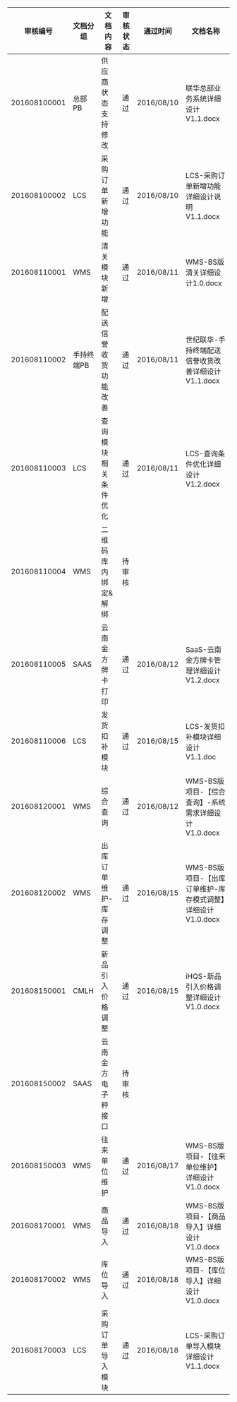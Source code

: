 |审核编号     |文档分组   |文档内容                 |审核状态 |通过时间    |文档名称                                                     |
|:-----------:|-----------|-------------------------|---------|:---------:|--------------------------------------------------------------|
|201608100001 |总部PB     |供应商状态支持修改       |通过     |2016/08/10 |联华总部业务系统详细设计V1.1.docx                             |
|201608100002 |LCS        |采购订单新增功能         |通过     |2016/08/10 |LCS-采购订单新增功能详细设计说明V1.1.docx                     |
|201608110001 |WMS        |清关模块新增             |通过     |2016/08/11 |WMS-BS版清关详细设计1.0.docx                                  |
|201608110002 |手持终端PB |配送信誉收货功能改善     |通过     |2016/08/11 |世纪联华-手持终端配送信誉收货改善详细设计V1.1.docx            |
|201608110003 |LCS        |查询模块相关条件优化     |通过     |2016/08/11 |LCS-查询条件优化详细设计V1.2.docx                             |
|201608110004 |WMS        |二维码库内绑定&解绑      |待审核   |           |                                                              |
|201608110005 |SAAS       |云南金方牌卡打印         |通过     |2016/08/12 |SaaS-云南金方牌卡管理详细设计V1.2.docx                        |
|201608110006 |LCS        |发货扣补模块             |通过     |2016/08/15 |LCS-发货扣补模块详细设计V1.1.doc                              |
|201608120001 |WMS        |综合查询                 |通过     |2016/08/12 |WMS-BS版项目-【综合查询】-系统需求详细设计V1.0.docx           |
|201608120002 |WMS        |出库订单维护-库存调整    |通过     |2016/08/15 |WMS-BS版项目-【出库订单维护-库存模式调整】详细设计V1.0.docx   |
|201608150001 |CMLH       |新品引入价格调整         |通过     |2016/08/15 |iHQS-新品引入价格调整详细设计V1.0.docx                        |
|201608150002 |SAAS       |云南金方电子秤接口       |待审核   | |                      |
|201608150003 |WMS        |往来单位维护             |通过     |2016/08/17 |WMS-BS版项目-【往来单位维护】详细设计V1.0.docx                |
|201608170001 |WMS        |商品导入                 |通过     |2016/08/18 |WMS-BS版项目-【商品导入】详细设计V1.0.docx                    |
|201608170002 |WMS        |库位导入                 |通过     |2016/08/18 |WMS-BS版项目-【库位导入】详细设计V1.0.docx                    |
|201608170003 |LCS        |采购订单导入模块         |通过     |2016/08/18 |LCS-采购订单导入模块详细设计V1.1.docx                         |